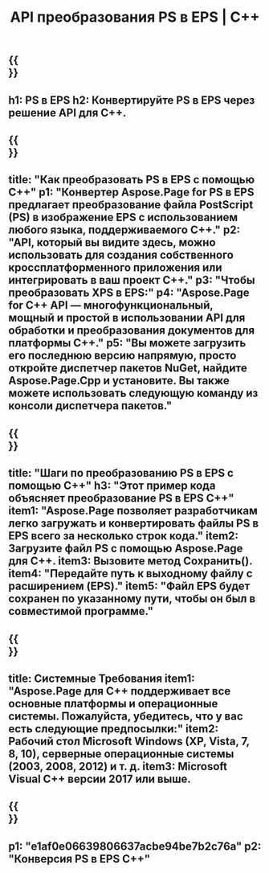 ﻿---
translation: true
template: /_templates/_conversion-child-cpp.md
title: API преобразования PS в EPS | С++
url: /cpp/conversion/ps-to-eps/
description: Преобразование PS в EPS, предоставляемое Aspose.Page для решения C++ API. Работает в среде выполнения C++ для 32-разрядной версии Windows, 64-разрядной версии Windows и 64-разрядной версии Linux.
informat: PS
outformat: EPS
otherformats: XPS EPS
---

{{<section banner>}}
---
h1: PS в EPS
h2: Конвертируйте PS в EPS через решение API для C++.
---

{{<section overview>}}
---
title: "Как преобразовать PS в EPS с помощью C++"
p1: "Конвертер Aspose.Page for PS в EPS предлагает преобразование файла PostScript (PS) в изображение EPS с использованием любого языка, поддерживаемого C++."
p2: "API, который вы видите здесь, можно использовать для создания собственного кроссплатформенного приложения или интегрировать в ваш проект C++."
p3: "Чтобы преобразовать XPS в EPS:"
p4: "Aspose.Page for C++ API — многофункциональный, мощный и простой в использовании API для обработки и преобразования документов для платформы C++."
p5: "Вы можете загрузить его последнюю версию напрямую, просто откройте диспетчер пакетов NuGet, найдите Aspose.Page.Cpp и установите. Вы также можете использовать следующую команду из консоли диспетчера пакетов."
---

{{<section feature1>}}
---
title: "Шаги по преобразованию PS в EPS с помощью C++"
h3: "Этот пример кода объясняет преобразование PS в EPS C++"
item1: "Aspose.Page позволяет разработчикам легко загружать и конвертировать файлы PS в EPS всего за несколько строк кода."
item2: Загрузите файл PS с помощью Aspose.Page для C++.
item3: Вызовите метод Сохранить().
item4: "Передайте путь к выходному файлу с расширением (EPS)."
item5: "Файл EPS будет сохранен по указанному пути, чтобы он был в совместимой программе."
---

{{<section feature2>}}
---
title: Системные Требования
item1: "Aspose.Page для C++ поддерживает все основные платформы и операционные системы. Пожалуйста, убедитесь, что у вас есть следующие предпосылки:"
item2: Рабочий стол Microsoft Windows (XP, Vista, 7, 8, 10), серверные операционные системы (2003, 2008, 2012) и т. д.
item3: Microsoft Visual C++ версии 2017 или выше.
---

{{<section gist>}}
---
p1: "e1af0e06639806637acbe94be7b2c76a"
p2: "Конверсия PS в EPS C++"
---
